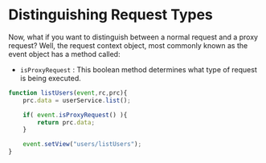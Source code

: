 # Distinguishing Request Types

Now, what if you want to distinguish between a normal request and a proxy request? Well, the request context object, most commonly known as the event object has a method called:

* `isProxyRequest` : This boolean method determines what type of request is being executed.

```javascript
function listUsers(event,rc,prc){
    prc.data = userService.list();

    if( event.isProxyRequest() ){
        return prc.data;
    }

    event.setView("users/listUsers");
}
```

